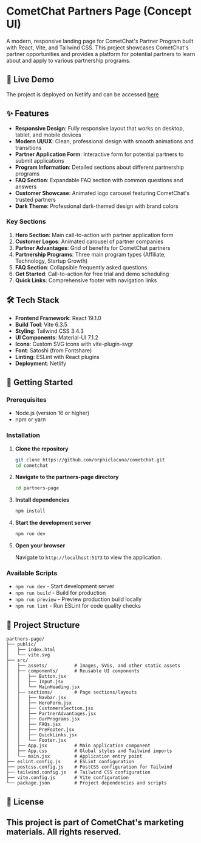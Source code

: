 # CometChat Partners Page (Concept UI)

A modern, responsive landing page for CometChat's Partner Program built with React, Vite, and Tailwind CSS. This project showcases CometChat's partner opportunities and provides a platform for potential partners to learn about and apply to various partnership programs.

## 🚀 Live Demo

The project is deployed on Netlify and can be accessed [here](https://cometchatpartners.netlify.app/)

## ✨ Features

- **Responsive Design**: Fully responsive layout that works on desktop, tablet, and mobile devices
- **Modern UI/UX**: Clean, professional design with smooth animations and transitions
- **Partner Application Form**: Interactive form for potential partners to submit applications
- **Program Information**: Detailed sections about different partnership programs
- **FAQ Section**: Expandable FAQ section with common questions and answers
- **Customer Showcase**: Animated logo carousel featuring CometChat's trusted partners
- **Dark Theme**: Professional dark-themed design with brand colors

### Key Sections

1. **Hero Section**: Main call-to-action with partner application form
2. **Customer Logos**: Animated carousel of partner companies
3. **Partner Advantages**: Grid of benefits for CometChat partners
4. **Partnership Programs**: Three main program types (Affiliate, Technology, Startup Growth)
5. **FAQ Section**: Collapsible frequently asked questions
6. **Get Started**: Call-to-action for free trial and demo scheduling
7. **Quick Links**: Comprehensive footer with navigation links

## 🛠 Tech Stack

- **Frontend Framework**: React 19.1.0
- **Build Tool**: Vite 6.3.5
- **Styling**: Tailwind CSS 3.4.3
- **UI Components**: Material-UI 7.1.2
- **Icons**: Custom SVG icons with vite-plugin-svgr
- **Font**: Satoshi (from Fontshare)
- **Linting**: ESLint with React plugins
- **Deployment**: Netlify

## 🚀 Getting Started

### Prerequisites

- Node.js (version 16 or higher)
- npm or yarn

### Installation

1. **Clone the repository**
   ```bash
   git clone https://github.com/orphiclacuna/cometchat.git
   cd cometchat
   ```

2. **Navigate to the partners-page directory**
   ```bash
   cd partners-page
   ```

3. **Install dependencies**
   ```bash
   npm install
   ```

4. **Start the development server**
   ```bash
   npm run dev
   ```

5. **Open your browser**
   
   Navigate to `http://localhost:5173` to view the application.

### Available Scripts

- `npm run dev` - Start development server
- `npm run build` - Build for production
- `npm run preview` - Preview production build locally
- `npm run lint` - Run ESLint for code quality checks

## 📁 Project Structure

```
partners-page/
├── public/
│   ├── index.html
│   └── vite.svg
├── src/
│   ├── assets/          # Images, SVGs, and other static assets
│   ├── components/      # Reusable UI components
│   │   ├── Button.jsx
│   │   ├── Input.jsx
│   │   └── MainHeading.jsx
│   ├── sections/        # Page sections/layouts
│   │   ├── Navbar.jsx
│   │   ├── HeroForm.jsx
│   │   ├── CustomersSection.jsx
│   │   ├── PartnerAdvantages.jsx
│   │   ├── OurPrograms.jsx
│   │   ├── FAQs.jsx
│   │   ├── PreFooter.jsx
│   │   ├── QuickLinks.jsx
│   │   └── Footer.jsx
│   ├── App.jsx          # Main application component
│   ├── App.css          # Global styles and Tailwind imports
│   └── main.jsx         # Application entry point
├── eslint.config.js     # ESLint configuration
├── postcss.config.js    # PostCSS configuration for Tailwind
├── tailwind.config.js   # Tailwind CSS configuration
├── vite.config.js       # Vite configuration
└── package.json         # Project dependencies and scripts
```

## 📄 License

This project is part of CometChat's marketing materials. All rights reserved.
---
